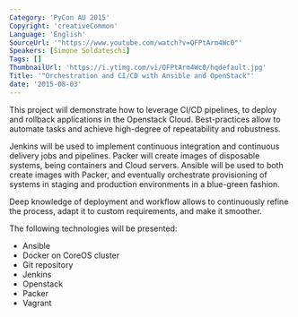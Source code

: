 ```yaml
---
Category: 'PyCon AU 2015'
Copyright: 'creativeCommon'
Language: 'English'
SourceUrl: '"https://www.youtube.com/watch?v=QFPtArm4Wc0"'
Speakers: [Simone Soldateschi]
Tags: []
ThumbnailUrl: 'https://i.ytimg.com/vi/QFPtArm4Wc0/hqdefault.jpg'
Title: '"Orchestration and CI/CD with Ansible and OpenStack"'
date: '2015-08-03'
---
```

This project will demonstrate how to leverage CI/CD pipelines, to deploy and rollback applications in the Openstack Cloud. Best-practices allow to automate tasks and achieve high-degree of repeatability and robustness.

Jenkins will be used to implement continuous integration and continuous delivery jobs and pipelines. Packer will create images of disposable systems, being containers and Cloud servers.
Ansible will be used to both create images with Packer, and eventually orchestrate provisioning of systems in staging and production environments in a blue-green fashion.

Deep knowledge of deployment and workflow allows to continuously refine the process, adapt it to custom requirements, and make it smoother.

The following technologies will be presented:

- Ansible
- Docker on CoreOS cluster
- Git repository
- Jenkins
- Openstack
- Packer
- Vagrant